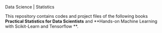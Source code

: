 Data Science | Statistics  

This repository contains codes and project files of the following books **Practical Statistics for Data Scientists** and **Hands-on Machine Learning with Scikit-Learn and Tensorflow **.
